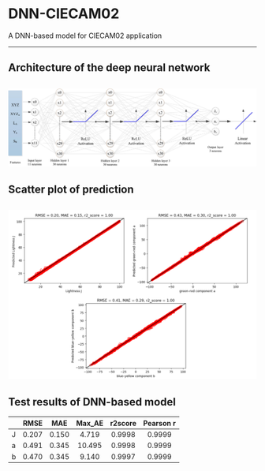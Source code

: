 # DNN-CIECAM02
A DNN-based model for CIECAM02 application  

---
## Architecture of the deep neural network ##
![image](https://github.com/Hung-Chung-Li/DNN-CIECAM02/blob/master/DNN.jpg)
---

## Scatter plot of prediction ##
![image](https://github.com/Hung-Chung-Li/DNN-CIECAM02/blob/master/Results.png)
---

## Test results of DNN-based model ##
|       | RMSE     | MAE     | Max_AE     | r2score     | Pearson r     |
| ---------- | :-----------:  | :-----------: | :-----------: | :-----------: | :-----------: |
|J| 0.207| 0.150| 4.719| 0.9998|0.9999| 
|a| 0.491| 0.345| 10.495| 0.9998|0.9999| 
|b| 0.470| 0.345| 9.140| 0.9997|0.9999| 

